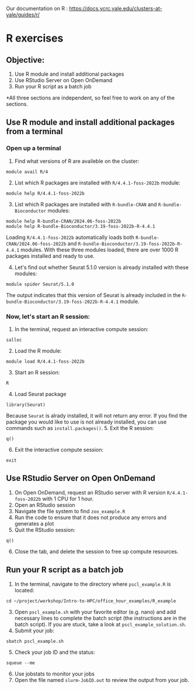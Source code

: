 Our documentation on R : https://docs.ycrc.yale.edu/clusters-at-yale/guides/r/

# R exercises

## Objective:
1. Use R module and install additional packages
2. Use RStudio Server on Open OnDemand
3. Run your R script as a batch job   

*All three sections are independent, so feel free to work on any of the sections. 

## Use R module and install additional packages from a terminal

### Open up a terminal

1. Find what versions of R are availeble on the cluster:
```
module avail R/4
```
2. List which R packages are installed with `R/4.4.1-foss-2022b` module:
```
module help R/4.4.1-foss-2022b
```
3. List which R packages are installed with `R-bundle-CRAN` and `R-bundle-Bioconductor` modules:
```
module help R-bundle-CRAN/2024.06-foss-2022b
module help R-bundle-Bioconductor/3.19-foss-2022b-R-4.4.1
```
Loading `R/4.4.1-foss-2022b` automatically loads both `R-bundle-CRAN/2024.06-foss-2022b` and `R-bundle-Bioconductor/3.19-foss-2022b-R-4.4.1` modules. With these three modules loaded, there are over 1000 R packages installed and ready to use.

4. Let's find out whether Seurat 5.1.0 version is already installed with these modules:
```
module spider Seurat/5.1.0
```
The output indicates that this version of Seurat is already included in the `R-bundle-Bioconductor/3.19-foss-2022b-R-4.4.1` module.

### Now, let's start an R session:

1. In the terminal, request an interactive compute session:
```
salloc
```
2. Load the R module:
```
module load R/4.4.1-foss-2022b
```
3. Start an R session:
```
R
```
4. Load Seurat package
```
library(Seurat)
```
Because `Seurat` is alrady installed, it will not return any error. If you find the package you would like to use is not already installed, you can use commands such as `install.packages()`. 
5. Exit the R session:
```
q()
```
6. Exit the interactive compute session:
```
exit
```
## Use RStudio Server on Open OnDemand

1. On Open OnDemand, request an RStudio server with R version `R/4.4.1-foss-2022b` with 1 CPU for 1 hour.
2. Open an RStudio session 
3. Navigate the file system to find `zoo_example.R`
4. Run the code to ensure that it does not produce any errors and generates a plot 
5. Quit the RStudio session:
```
q()
```
6. Close the tab, and delete the session to free up compute resources. 

## Run your R script as a batch job 

1. In the terminal, navigate to the directory where `pscl_example.R` is located:
```
cd ~/project/workshop/Intro-to-HPC/office_hour_examples/R_example
```
3. Open `pscl_example.sh` with your favorite editor (e.g. nano) and add necessary lines to complete the batch script (the instructions are in the batch script). If you are stuck, take a look at `pscl_example_solution.sh`.
4. Submit your job:
```
sbatch pscl_example.sh
```
5. Check your job ID and the status:
```
squeue --me
```
6. Use jobstats to monitor your jobs
7. Open the file named `slurm-JobID.out` to review the output from your job.  


